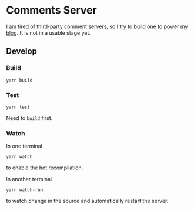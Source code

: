 # Comments Server
I am tired of third-party comment servers, so I try to build one to power [my blog](https://lesleylai.info). It is not in a usable stage yet.

## Develop
### Build
```
yarn build
```

### Test

```
yarn test
```

Need to `build` first.

### Watch

In one terminal

```
yarn watch
```

to enable the hot recompilation.

In another terminal

```
yarn watch-run
```

to watch change in the source and automatically restart the server.
